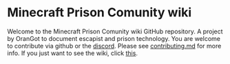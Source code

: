 # Minecraft Prison Comunity wiki
Welcome to the Minecraft Prison Comunity wiki GitHub repository. A project by OranGot to document escapist and prison technology. You are welcome to contribute via github or the [discord](https://discord.gg/Jea7Sh5YCb). Please see [contributing.md](.docs/contributing.md) for more info. If you just want to see the wiki, click [this](https://orangot.github.io/MPC-wiki/index.html).